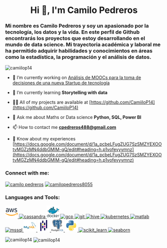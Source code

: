 <h1 align="center">Hi 👋, I'm Camilo Pedreros</h1>
<h3 align="left"> Mi nombre es Camilo Pedreros y soy un apasionado por la tecnología, los datos y la vida. En este perfil de Github encontrarás los proyectos que estoy desarrollando en el mundo de data science. Mi trayectoria académica y laboral me ha permitido adquirir habilidades y conocimientos en áreas como la estadística, la programación y el análisis de datos.</h3>

<p align="left"> <img src="https://komarev.com/ghpvc/?username=camiilop14&label=Profile%20views&color=0e75b6&style=flat" alt="camiilop14" /> </p>

- 🔭 I’m currently working on [Análisis de MOOCs para la toma de decisiones de una nueva Startup de tecnología](https://github.com/CamiiloP14/Data-Analyst--MOOCs)

- 🌱 I’m currently learning **Storytelling with data**

- 👨‍💻 All of my projects are available at [https://github.com/CamiiloP14](https://github.com/CamiiloP14)

- 💬 Ask me about Maths or Data science **Python, SQL, Power BI**

- 📫 How to contact me **cpedreros488@gmail.com**

- 📄 Know about my experiences [https://docs.google.com/document/d/1a_pcbeLFugZUG7SzSMZYEXOOtvMGZzMN4ddbGMlM-gQ/edit#heading=h.p1vofevyymnz](https://docs.google.com/document/d/1a_pcbeLFugZUG7SzSMZYEXOOtvMGZzMN4ddbGMlM-gQ/edit#heading=h.p1vofevyymnz)

<h3 align="left">Connect with me:</h3>
<p align="left">
<a href="https://linkedin.com/in/camilo pedreros" target="blank"><img align="center" src="https://raw.githubusercontent.com/rahuldkjain/github-profile-readme-generator/master/src/images/icons/Social/linked-in-alt.svg" alt="camilo pedreros" height="30" width="40" /></a>
<a href="https://www.youtube.com/c/camilopedreros8055" target="blank"><img align="center" src="https://raw.githubusercontent.com/rahuldkjain/github-profile-readme-generator/master/src/images/icons/Social/youtube.svg" alt="camilopedreros8055" height="30" width="40" /></a>
</p>

<h3 align="left">Languages and Tools:</h3>
<p align="left"> <a href="https://aws.amazon.com" target="_blank" rel="noreferrer"> <img src="https://raw.githubusercontent.com/devicons/devicon/master/icons/amazonwebservices/amazonwebservices-original-wordmark.svg" alt="aws" width="40" height="40"/> </a> <a href="https://cassandra.apache.org/" target="_blank" rel="noreferrer"> <img src="https://www.vectorlogo.zone/logos/apache_cassandra/apache_cassandra-icon.svg" alt="cassandra" width="40" height="40"/> </a> <a href="https://www.docker.com/" target="_blank" rel="noreferrer"> <img src="https://raw.githubusercontent.com/devicons/devicon/master/icons/docker/docker-original-wordmark.svg" alt="docker" width="40" height="40"/> </a> <a href="https://cloud.google.com" target="_blank" rel="noreferrer"> <img src="https://www.vectorlogo.zone/logos/google_cloud/google_cloud-icon.svg" alt="gcp" width="40" height="40"/> </a> <a href="https://git-scm.com/" target="_blank" rel="noreferrer"> <img src="https://www.vectorlogo.zone/logos/git-scm/git-scm-icon.svg" alt="git" width="40" height="40"/> </a> <a href="https://hive.apache.org/" target="_blank" rel="noreferrer"> <img src="https://www.vectorlogo.zone/logos/apache_hive/apache_hive-icon.svg" alt="hive" width="40" height="40"/> </a> <a href="https://kubernetes.io" target="_blank" rel="noreferrer"> <img src="https://www.vectorlogo.zone/logos/kubernetes/kubernetes-icon.svg" alt="kubernetes" width="40" height="40"/> </a> <a href="https://www.mathworks.com/" target="_blank" rel="noreferrer"> <img src="https://upload.wikimedia.org/wikipedia/commons/2/21/Matlab_Logo.png" alt="matlab" width="40" height="40"/> </a> <a href="https://www.microsoft.com/en-us/sql-server" target="_blank" rel="noreferrer"> <img src="https://www.svgrepo.com/show/303229/microsoft-sql-server-logo.svg" alt="mssql" width="40" height="40"/> </a> <a href="https://www.mysql.com/" target="_blank" rel="noreferrer"> <img src="https://raw.githubusercontent.com/devicons/devicon/master/icons/mysql/mysql-original-wordmark.svg" alt="mysql" width="40" height="40"/> </a> <a href="https://pandas.pydata.org/" target="_blank" rel="noreferrer"> <img src="https://raw.githubusercontent.com/devicons/devicon/2ae2a900d2f041da66e950e4d48052658d850630/icons/pandas/pandas-original.svg" alt="pandas" width="40" height="40"/> </a> <a href="https://www.postgresql.org" target="_blank" rel="noreferrer"> <img src="https://raw.githubusercontent.com/devicons/devicon/master/icons/postgresql/postgresql-original-wordmark.svg" alt="postgresql" width="40" height="40"/> </a> <a href="https://www.python.org" target="_blank" rel="noreferrer"> <img src="https://raw.githubusercontent.com/devicons/devicon/master/icons/python/python-original.svg" alt="python" width="40" height="40"/> </a> <a href="https://scikit-learn.org/" target="_blank" rel="noreferrer"> <img src="https://upload.wikimedia.org/wikipedia/commons/0/05/Scikit_learn_logo_small.svg" alt="scikit_learn" width="40" height="40"/> </a> <a href="https://seaborn.pydata.org/" target="_blank" rel="noreferrer"> <img src="https://seaborn.pydata.org/_images/logo-mark-lightbg.svg" alt="seaborn" width="40" height="40"/> </a> </p>

<p><img align="left" src="https://github-readme-stats.vercel.app/api/top-langs?username=camiilop14&show_icons=true&locale=en&layout=compact" alt="camiilop14" /></p>

<p>&nbsp;<img align="center" src="https://github-readme-stats.vercel.app/api?username=camiilop14&show_icons=true&locale=en" alt="camiilop14" /></p>

